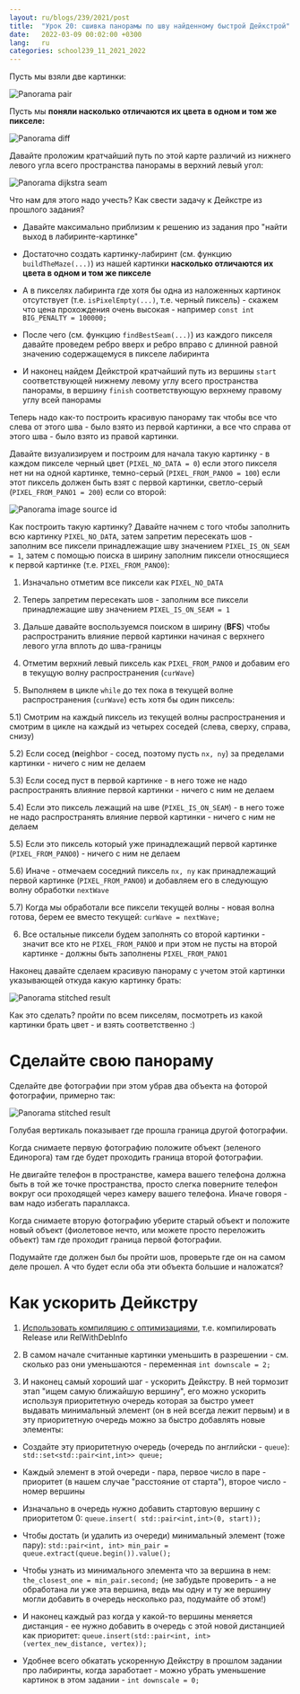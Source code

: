 ```yaml
---
layout: ru/blogs/239/2021/post
title:  "Урок 20: сшивка панорамы по шву найденному быстрой Дейкстрой"
date:   2022-03-09 00:02:00 +0300
lang:   ru
categories: school239_11_2021_2022
---
```


Пусть мы взяли две картинки:

![Panorama pair](/static/2022/03/diff/pano1_hanging.png)

Пусть мы **поняли насколько отличаются их цвета в одном и том же пикселе:**

![Panorama diff](/static/2022/03/diff/pano1_diff_hanging.jpg)

Давайте проложим кратчайший путь по этой карте различий из нижнего левого угла всего пространства панорамы в верхний левый угол:

![Panorama dijkstra seam](/static/2022/03/seam/5panoOptimalSeam.jpg)

Что нам для этого надо учесть? Как свести задачу к Дейкстре из прошлого задания?

 - Давайте максимально приблизим к решению из задания про "найти выход в лабиринте-картинке"

 - Достаточно создать картинку-лабиринт (см. функцию ```buildTheMaze(...)```) из нашей картинки **насколько отличаются их цвета в одном и том же пикселе**

 - А в пикселях лабиринта где хотя бы одна из наложенных картинок отсутствует (т.е. ```isPixelEmpty(...)```, т.е. черный пиксель) - скажем что цена прохождения очень высокая - например ```const int BIG_PENALTY = 100000;```

 - После чего (см. функцию ```findBestSeam(...)```) из каждого пикселя давайте проведем ребро вверх и ребро вправо с длинной равной значению содержащемуся в пикселе лабиринта

 - И наконец найдем Дейкстрой кратчайший путь из вершины ```start``` соответствующей нижнему левому углу всего пространства панорамы, в вершину ```finish``` соответствующую верхнему правому углу всей панорамы

Теперь надо как-то построить красивую панораму так чтобы все что слева от этого шва - было взято из первой картинки, а все что справа от этого шва - было взято из правой картинки.

Давайте визуализируем и построим для начала такую картинку - в каждом пикселе черный цвет (```PIXEL_NO_DATA = 0```) если этого пикселя нет ни на одной картинке, темно-серый (```PIXEL_FROM_PANO0 = 100```) если этот пиксель должен быть взят с первой картинки, светло-серый (```PIXEL_FROM_PANO1 = 200```) если со второй:

![Panorama image source id](/static/2022/03/seam/6sourceId.jpg)

Как построить такую картинку? Давайте начнем с того чтобы заполнить всю картинку ```PIXEL_NO_DATA```, затем запретим пересекать шов - заполним все пиксели принадлежащие шву значением ```PIXEL_IS_ON_SEAM = 1```, затем с помощью поиска в ширину заполним пиксели относящиеся к первой картинке (т.е. ```PIXEL_FROM_PANO0```):

1) Изначально отметим все пиксели как ```PIXEL_NO_DATA```

2) Теперь запретим пересекать шов - заполним все пиксели принадлежащие шву значением ```PIXEL_IS_ON_SEAM = 1```

3) Дальше давайте воспользуемся поиском в ширину (**BFS**) чтобы распространить влияние первой картинки начиная с верхнего левого угла вплоть до шва-границы

4) Отметим верхний левый пиксель как ```PIXEL_FROM_PANO0``` и добавим его в текущую волну распространения (```curWave```)

5) Выполняем в цикле ```while``` до тех пока в текущей волне распространения (```curWave```) есть хотя бы один пиксель:

5.1) Смотрим на каждый пиксель из текущей волны распространения и смотрим в цикле на каждый из четырех соседей (слева, сверху, справа, снизу)

5.2) Если сосед (**n**eighbor - сосед, поэтому пусть ```nx, ny```) за пределами картинки - ничего с ним не делаем

5.3) Если сосед пуст в первой картинке - в него тоже не надо распространять влияние первой картинки - ничего с ним не делаем

5.4) Если это пиксель лежащий на шве (```PIXEL_IS_ON_SEAM```) - в него тоже не надо распространять влияние первой картинки - ничего с ним не делаем

5.5) Если это пиксель который уже принадлежащий первой картинке (```PIXEL_FROM_PANO0```) - ничего с ним не делаем

5.6) Иначе - отмечаем соседний пиксель ```nx, ny``` как принадлежащий первой картинке (```PIXEL_FROM_PANO0```) и добавляем его в следующую волну обработки ```nextWave```

5.7) Когда мы обработали все пиксели текущей волны - новая волна готова, берем ее вместо текущей: ```curWave = nextWave;```

6) Все остальные пиксели будем заполнять со второй картинки - значит все кто не ```PIXEL_FROM_PANO0``` и при этом не пусты на второй картинке - должны быть заполнены ```PIXEL_FROM_PANO1``` 

Наконец давайте сделаем красивую панораму с учетом этой картинки указывающей откуда какую картинку брать:

![Panorama stitched result](/static/2022/03/seam/7newPano.jpg)

Как это сделать? пройти по всем пикселям, посмотреть из какой картинки брать цвет - и взять соответственно :)

Сделайте свою панораму
=====

Сделайте две фотографии при этом убрав два объекта на фоторой фотографии, примерно так:

![Panorama stitched result](/static/2022/03/seam/my_photo_pair.png)

Голубая вертикаль показывает где прошла граница другой фотографии.

Когда снимаете первую фотографию положите объект (зеленого Единорога) там где будет проходить граница второй фотографии.

Не двигайте телефон в пространстве, камера вашего телефона должна быть в той же точке пространства, просто слегка поверните телефон вокруг оси проходящей через камеру вашего телефона. Иначе говоря - вам надо избегать параллакса.

Когда снимаете вторую фотографию уберите старый объект и положите новый объект (фиолетовое нечто, или можете просто переложить объект) там где проходит граница первой фотографии.

Подумайте где должен был бы пройти шов, проверьте где он на самом деле прошел. А что будет если оба эти объекта большие и наложатся?

Как ускорить Дейкстру
======

1) [Использовать компиляцию с оптимизациями](/blogs/239/2021/school239_11_2021_2022/2021/10/05/lesson5-disjoint-set.html), т.е. компилировать Release или RelWithDebInfo

2) В самом начале считанные картинки уменьшить в разрешении - см. сколько раз они уменьшаются - переменная ```int downscale = 2;```

3) И наконец самый хороший шаг - ускорить Дейкстру. В ней тормозит этап "ищем самую ближайшую вершину", его можно ускорить используя приоритетную очередь которая за быстро умеет выдавать минимальный элемент (он в ней всегда лежит первым) и в эту приоритетную очередь можно за быстро добавлять новые элементы:

- Создайте эту приоритетную очередь (очередь по английски - ```queue```): ```std::set<std::pair<int,int>> queue;```
  
- Каждый элемент в этой очереди - пара, первое число в паре - приоритет (в нашем случае "расстояние от старта"), второе число - номер вершины
  
- Изначально в очередь нужно добавить стартовую вершину с приоритетом 0: ```queue.insert( std::pair<int,int>(0, start));```

- Чтобы достать (и удалить из очереди) минимальный элемент (тоже пару): ```std::pair<int, int> min_pair = queue.extract(queue.begin()).value();```

- Чтобы узнать из минимального элемента что за вершина в нем: ```the_closest_one = min_pair.second;``` (не забудьте проверить - а не обработана ли уже эта вершина, ведь мы одну и ту же вершину могли добавить в очередь несколько раз, подумайте об этом!)

- И наконец каждый раз когда у какой-то вершины меняется дистанция - ее нужно добавить в очередь с этой новой дистанцией как приоритет: ```queue.insert(std::pair<int, int>(vertex_new_distance, vertex));```

- Удобнее всего обкатать ускоренную Дейкстру в прошлом задании про лабиринты, когда заработает - можно убрать уменьшение картинок в этом задании - ```int downscale = 0;```
